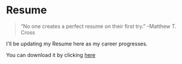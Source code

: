 # Resume

> “No one creates a perfect resume on their first try.” -Matthew T. Cross

I'll be updating my Resume here as my career progresses.

You can download it by clicking [here](https://github.com/RajviS1904/Resume-Docs/raw/main/Rajavee_Resume_v3.pdf)

